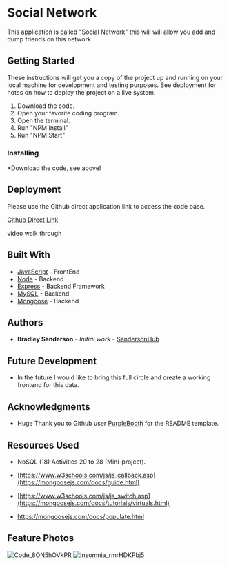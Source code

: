 # Social Network

This application is called "Social Network" this will will allow you add and dump friends on this network.

## Getting Started

These instructions will get you a copy of the project up and running on your local machine for development and testing purposes. See deployment for notes on how to deploy the project on a live system.

1. Download the code.
2. Open your favorite coding program.
3. Open the terminal.
4. Run "NPM Install"
5. Run "NPM Start"

### Installing

*Download the code, see above!

## Deployment

Please use the Github direct application link to access the code base.

[Github Direct Link](https://github.com/SandersonHub/SocialNetwork)

video walk through

## Built With

* [JavaScript](https://www.javascript.com/) - FrontEnd
* [Node](https://nodejs.org/en) - Backend
* [Express](https://expressjs.com/) - Backend Framework
* [MySQL](https://www.mysql.com/) - Backend
* [Mongoose](https://mongoosejs.com/docs/#getting-started) - Backend

## Authors

* **Bradley Sanderson** - *Initial work* - [SandersonHub](https://github.com/SandersonHub)

## Future Development

* In the future I would like to bring this full circle and create a working frontend for this data.

## Acknowledgments

* Huge Thank you to Github user [PurpleBooth](https://gist.github.com/PurpleBooth/109311bb0361f32d87a2) for the README template.

## Resources Used

* NoSQL (18) Activities 20 to 28 (Mini-project).

* [https://www.w3schools.com/js/js_callback.asp](https://mongoosejs.com/docs/guide.html)

* [https://www.w3schools.com/js/js_switch.asp](https://mongoosejs.com/docs/tutorials/virtuals.html)

* https://mongoosejs.com/docs/populate.html

## Feature Photos
![Code_8ON5hOVkPR](https://github.com/SandersonHub/social-network/assets/128574459/6b70d93b-1d0b-46c8-a8b1-a4f09c3beb8a)
![Insomnia_rmrHDKPbj5](https://github.com/SandersonHub/social-network-working/assets/128574459/ce993e86-4148-4648-bb84-59ea734fa0d8)
